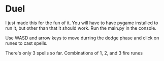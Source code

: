 # Duel
I just made this for the fun of it. You will have to have pygame installed to run it, but other than that it should work. Run the main.py in the console.

Use WASD and arrow keys to move durring the dodge phase and click on runes to cast spells.

There's only 3 spells so far. Combinations of 1, 2, and 3 fire runes
